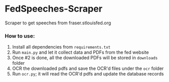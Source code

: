 # FedSpeeches-Scraper
Scraper to get speeches from fraser.stlouisfed.org


### How to use:
1. Install all dependencies from `requirements.txt`
2. Run `main.py` and let it collect data and PDFs from the fed website
3. Once #2 is done, all the downloaded PDFs will be stored in `downloads` folder
4. OCR the downloaded pdfs and save the OCR'd files under the `ocr` folder
5. Run `ocr.py`; it will read the OCR'd pdfs and update the database records
